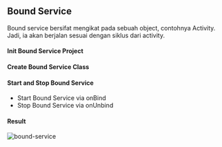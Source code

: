 ## Bound Service
Bound service bersifat mengikat pada sebuah object, contohnya Activity. Jadi, ia akan berjalan sesuai dengan siklus dari activity.

#### Init Bound Service Project

#### Create Bound Service Class

#### Start and Stop Bound Service
- Start Bound Service via onBind
- Stop Bound Service via onUnbind

#### Result
![bound-service](https://user-images.githubusercontent.com/27923352/193591482-dac771a8-7fa8-4903-9649-65aaee5369b6.gif)
